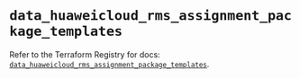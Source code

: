# `data_huaweicloud_rms_assignment_package_templates`

Refer to the Terraform Registry for docs: [`data_huaweicloud_rms_assignment_package_templates`](https://registry.terraform.io/providers/huaweicloud/huaweicloud/1.71.1/docs/data-sources/rms_assignment_package_templates).
